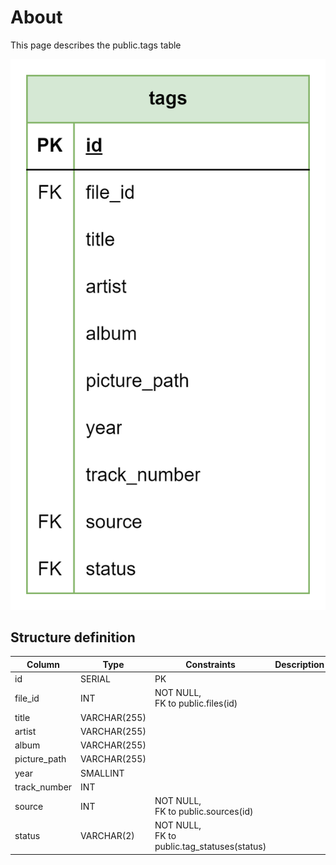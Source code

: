 # About

This page describes the public.tags table

![Alt text](tags.png)

## Structure definition

| Column | Type | Constraints | Description |
| - | - | - | - |
| id | SERIAL | PK |
| file_id | INT | NOT NULL,<br/> FK to public.files(id) |
| title | VARCHAR(255) |
| artist | VARCHAR(255) |
| album | VARCHAR(255) |
| picture_path | VARCHAR(255) |
| year | SMALLINT |
| track_number | INT |
| source | INT | NOT NULL,<br/> FK to public.sources(id) |
| status | VARCHAR(2) | NOT NULL,<br/> FK to public.tag_statuses(status) |